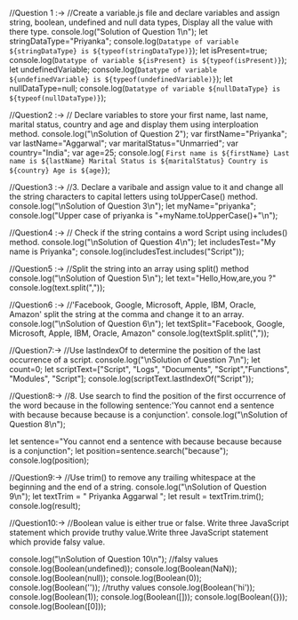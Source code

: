 
//Question 1 :->
//Create a variable.js file and declare variables and assign string, boolean, undefined and null data types, Display all the value with there type.
console.log("Solution of Question 1\n");
let stringDataType="Priyanka";
console.log(`Datatype of variable ${stringDataType} is ${typeof(stringDataType)}`);
let isPresent=true;
console.log(`Datatype of variable ${isPresent} is ${typeof(isPresent)}`);
let undefinedVariable;
console.log(`Datatype of variable ${undefinedVariable} is ${typeof(undefinedVariable)}`);
let nullDataType=null;
console.log(`Datatype of variable ${nullDataType} is ${typeof(nullDataType)}`);

//Question2 :->
// Declare variables to store your first name, last name, marital status, country and age and display them using interploation method.
console.log("\nSolution of Question 2");
var firstName="Priyanka";
var lastName="Aggarwal";
var maritalStatus="Unmarried";
var country="India";
var age=25;
console.log(
    `
    First name is ${firstName}
    Last name is ${lastName}
    Marital Status is ${maritalStatus}
    Country is ${country}
    Age is ${age}
    `);

//Question3 :->
//3. Declare a varibale and assign value to it and change all the string characters to capital letters using toUpperCase() method.
console.log("\nSolution of Question 3\n");
let myName="priyanka";
console.log("Upper case of priyanka is "+myName.toUpperCase()+"\n");

//Question4 :->
// Check if the string contains a word Script using includes() method.
console.log("\nSolution of Question 4\n");
let includesTest="My name is Priyanka";
console.log(includesTest.includes("Script"));

//Question5 :->
//Split the string into an array using split() method
console.log("\nSolution of Question 5\n");
let text="Hello,How,are,you ?"
console.log(text.split(","));

//Question6 :->
//'Facebook, Google, Microsoft, Apple, IBM, Oracle, Amazon' split the string at the comma and change it to an array.
console.log("\nSolution of Question 6\n");
let textSplit="Facebook, Google, Microsoft, Apple, IBM, Oracle, Amazon"
console.log(textSplit.split(","));

//Question7:->
//Use lastIndexOf to determine the position of the last occurrence of a script.
console.log("\nSolution of Question 7\n");
let count=0;
let scriptText=["Script", "Logs", "Documents", "Script","Functions", "Modules", "Script"];
console.log(scriptText.lastIndexOf("Script"));

//Question8:->
//8. Use search to find the position of the first occurrence of the word because in the following sentence:'You cannot end a sentence with because because because is a conjunction'.
console.log("\nSolution of Question 8\n");

let sentence="You cannot end a sentence with because because because is a conjunction";
let position=sentence.search("because");
console.log(position);

//Question9:->
//Use trim() to remove any trailing whitespace at the beginning and the end of a string.
console.log("\nSolution of Question 9\n");
let textTrim = "     Priyanka Aggarwal     ";
let result = textTrim.trim();
console.log(result);

//Question10:->
//Boolean value is either true or false. Write three JavaScript statement which provide truthy value.Write three JavaScript statement which provide falsy value.

console.log("\nSolution of Question 10\n");
//falsy values
console.log(Boolean(undefined));
console.log(Boolean(NaN));
console.log(Boolean(null));
console.log(Boolean(0));
console.log(Boolean(''));
//truthy values
console.log(Boolean('hi'));
console.log(Boolean(1));
console.log(Boolean([]));
console.log(Boolean({}));
console.log(Boolean([0]));
